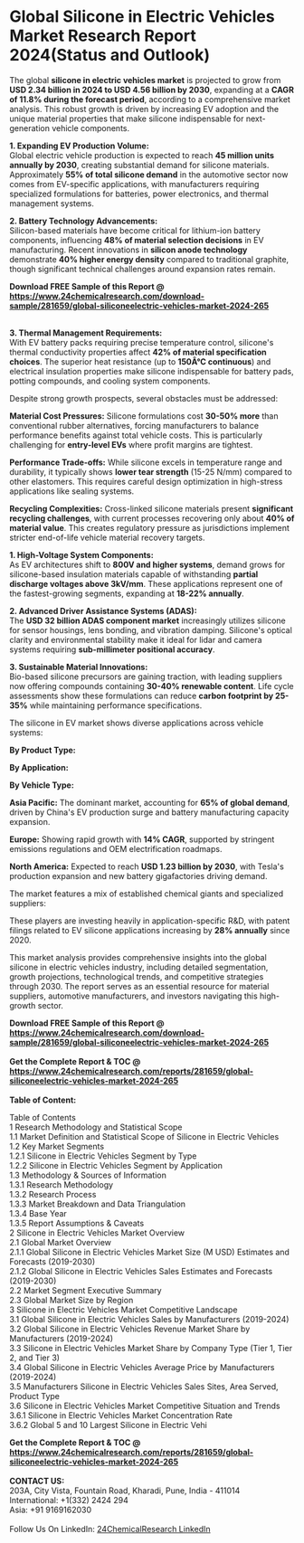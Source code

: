 <h1>Global Silicone in Electric Vehicles Market Research Report 2024(Status and Outlook)</h1><p>The global <strong>silicone in electric vehicles market</strong> is projected to grow from <strong>USD 2.34 billion in 2024 to USD 4.56 billion by 2030</strong>, expanding at a <strong>CAGR of 11.8% during the forecast period</strong>, according to a comprehensive market analysis. This robust growth is driven by increasing EV adoption and the unique material properties that make silicone indispensable for next-generation vehicle components.</p><p><strong>1. Expanding EV Production Volume:</strong><br>
Global electric vehicle production is expected to reach <strong>45 million units annually by 2030</strong>, creating substantial demand for silicone materials. Approximately <strong>55% of total silicone demand</strong> in the automotive sector now comes from EV-specific applications, with manufacturers requiring specialized formulations for batteries, power electronics, and thermal management systems.</p><p><strong>2. Battery Technology Advancements:</strong><br>
Silicon-based materials have become critical for lithium-ion battery components, influencing <strong>48% of material selection decisions</strong> in EV manufacturing. Recent innovations in <strong>silicon anode technology</strong> demonstrate <strong>40% higher energy density</strong> compared to traditional graphite, though significant technical challenges around expansion rates remain.</p><div><b>Download FREE Sample of this Report @ 
            <a href="https://www.24chemicalresearch.com/download-sample/281659/global-siliconeelectric-vehicles-market-2024-265">
            https://www.24chemicalresearch.com/download-sample/281659/global-siliconeelectric-vehicles-market-2024-265</a></b></div><br><p><strong>3. Thermal Management Requirements:</strong><br>
With EV battery packs requiring precise temperature control, silicone's thermal conductivity properties affect <strong>42% of material specification choices</strong>. The superior heat resistance (up to <strong>150Â°C continuous</strong>) and electrical insulation properties make silicone indispensable for battery pads, potting compounds, and cooling system components.</p><p>Despite strong growth prospects, several obstacles must be addressed:</p><p><strong>Material Cost Pressures:</strong> Silicone formulations cost <strong>30-50% more</strong> than conventional rubber alternatives, forcing manufacturers to balance performance benefits against total vehicle costs. This is particularly challenging for <strong>entry-level EVs</strong> where profit margins are tightest.</p><p><strong>Performance Trade-offs:</strong> While silicone excels in temperature range and durability, it typically shows <strong>lower tear strength</strong> (15-25 N/mm) compared to other elastomers. This requires careful design optimization in high-stress applications like sealing systems.</p><p><strong>Recycling Complexities:</strong> Cross-linked silicone materials present <strong>significant recycling challenges</strong>, with current processes recovering only about <strong>40% of material value</strong>. This creates regulatory pressure as jurisdictions implement stricter end-of-life vehicle material recovery targets.</p><p><strong>1. High-Voltage System Components:</strong><br>
As EV architectures shift to <strong>800V and higher systems</strong>, demand grows for silicone-based insulation materials capable of withstanding <strong>partial discharge voltages above 3kV/mm</strong>. These applications represent one of the fastest-growing segments, expanding at <strong>18-22% annually</strong>.</p><p><strong>2. Advanced Driver Assistance Systems (ADAS):</strong><br>
The <strong>USD 32 billion ADAS component market</strong> increasingly utilizes silicone for sensor housings, lens bonding, and vibration damping. Silicone's optical clarity and environmental stability make it ideal for lidar and camera systems requiring <strong>sub-millimeter positional accuracy</strong>.</p><p><strong>3. Sustainable Material Innovations:</strong><br>
Bio-based silicone precursors are gaining traction, with leading suppliers now offering compounds containing <strong>30-40% renewable content</strong>. Life cycle assessments show these formulations can reduce <strong>carbon footprint by 25-35%</strong> while maintaining performance specifications.</p><p>The silicone in EV market shows diverse applications across vehicle systems:</p><p><strong>By Product Type:</strong></p><p><strong>By Application:</strong></p><p><strong>By Vehicle Type:</strong></p><p><strong>Asia Pacific:</strong> The dominant market, accounting for <strong>65% of global demand</strong>, driven by China's EV production surge and battery manufacturing capacity expansion.</p><p><strong>Europe:</strong> Showing rapid growth with <strong>14% CAGR</strong>, supported by stringent emissions regulations and OEM electrification roadmaps.</p><p><strong>North America:</strong> Expected to reach <strong>USD 1.23 billion by 2030</strong>, with Tesla's production expansion and new battery gigafactories driving demand.</p><p>The market features a mix of established chemical giants and specialized suppliers:</p><p>These players are investing heavily in application-specific R&amp;D, with patent filings related to EV silicone applications increasing by <strong>28% annually</strong> since 2020.</p><p>This market analysis provides comprehensive insights into the global silicone in electric vehicles industry, including detailed segmentation, growth projections, technological trends, and competitive strategies through 2030. The report serves as an essential resource for material suppliers, automotive manufacturers, and investors navigating this high-growth sector.</p><div><b>Download FREE Sample of this Report @ 
            <a href="https://www.24chemicalresearch.com/download-sample/281659/global-siliconeelectric-vehicles-market-2024-265">
            https://www.24chemicalresearch.com/download-sample/281659/global-siliconeelectric-vehicles-market-2024-265</a></b></div><br><div><b>Get the Complete Report & TOC @ 
            <a href="https://www.24chemicalresearch.com/reports/281659/global-siliconeelectric-vehicles-market-2024-265">
            https://www.24chemicalresearch.com/reports/281659/global-siliconeelectric-vehicles-market-2024-265</a></b></div><br>
            <b>Table of Content:</b><p>Table of Contents<br />
 1 Research Methodology and Statistical Scope<br />
 1.1 Market Definition and Statistical Scope of Silicone in Electric Vehicles<br />
 1.2 Key Market Segments<br />
 1.2.1 Silicone in Electric Vehicles Segment by Type<br />
 1.2.2 Silicone in Electric Vehicles Segment by Application<br />
 1.3 Methodology & Sources of Information<br />
 1.3.1 Research Methodology<br />
 1.3.2 Research Process<br />
 1.3.3 Market Breakdown and Data Triangulation<br />
 1.3.4 Base Year<br />
 1.3.5 Report Assumptions & Caveats<br />
 2 Silicone in Electric Vehicles Market Overview<br />
 2.1 Global Market Overview<br />
 2.1.1 Global Silicone in Electric Vehicles Market Size (M USD) Estimates and Forecasts (2019-2030)<br />
 2.1.2 Global Silicone in Electric Vehicles Sales Estimates and Forecasts (2019-2030)<br />
 2.2 Market Segment Executive Summary<br />
 2.3 Global Market Size by Region<br />
 3 Silicone in Electric Vehicles Market Competitive Landscape<br />
 3.1 Global Silicone in Electric Vehicles Sales by Manufacturers (2019-2024)<br />
 3.2 Global Silicone in Electric Vehicles Revenue Market Share by Manufacturers (2019-2024)<br />
 3.3 Silicone in Electric Vehicles Market Share by Company Type (Tier 1, Tier 2, and Tier 3)<br />
 3.4 Global Silicone in Electric Vehicles Average Price by Manufacturers (2019-2024)<br />
 3.5 Manufacturers Silicone in Electric Vehicles Sales Sites, Area Served, Product Type<br />
 3.6 Silicone in Electric Vehicles Market Competitive Situation and Trends<br />
 3.6.1 Silicone in Electric Vehicles Market Concentration Rate<br />
 3.6.2 Global 5 and 10 Largest Silicone in Electric Vehi</p><div><b>Get the Complete Report & TOC @ 
            <a href="https://www.24chemicalresearch.com/reports/281659/global-siliconeelectric-vehicles-market-2024-265">
            https://www.24chemicalresearch.com/reports/281659/global-siliconeelectric-vehicles-market-2024-265</a></b></div><br><b>CONTACT US:</b><br>
            203A, City Vista, Fountain Road, Kharadi, Pune, India - 411014<br>
            International: +1(332) 2424 294<br>
            Asia: +91 9169162030 <br><br>
            Follow Us On LinkedIn: <a href="https://www.linkedin.com/company/24chemicalresearch/">24ChemicalResearch LinkedIn</a>